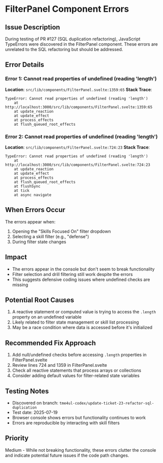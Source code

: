 # FilterPanel Component Errors

## Issue Description
During testing of PR #127 (SQL duplication refactoring), JavaScript TypeErrors were discovered in the FilterPanel component. These errors are unrelated to the SQL refactoring but should be addressed.

## Error Details

### Error 1: Cannot read properties of undefined (reading 'length')
**Location**: `src/lib/components/FilterPanel.svelte:1359:65`
**Stack Trace**:
```
TypeError: Cannot read properties of undefined (reading 'length')
    at http://localhost:3000/src/lib/components/FilterPanel.svelte:1359:65
    at update_reaction
    at update_effect
    at process_effects
    at flush_queued_root_effects
```

### Error 2: Cannot read properties of undefined (reading 'length')
**Location**: `src/lib/components/FilterPanel.svelte:724:23`
**Stack Trace**:
```
TypeError: Cannot read properties of undefined (reading 'length')
    at http://localhost:3000/src/lib/components/FilterPanel.svelte:724:23
    at update_reaction
    at update_effect
    at process_effects
    at flush_queued_root_effects
    at flushSync
    at tick
    at async navigate
```

## When Errors Occur
The errors appear when:
1. Opening the "Skills Focused On" filter dropdown
2. Selecting a skill filter (e.g., "defense")
3. During filter state changes

## Impact
- The errors appear in the console but don't seem to break functionality
- Filter selection and drill filtering still work despite the errors
- This suggests defensive coding issues where undefined checks are missing

## Potential Root Causes
1. A reactive statement or computed value is trying to access the `.length` property on an undefined variable
2. Likely related to filter state management or skill list processing
3. May be a race condition where data is accessed before it's initialized

## Recommended Fix Approach
1. Add null/undefined checks before accessing `.length` properties in FilterPanel.svelte
2. Review lines 724 and 1359 in FilterPanel.svelte
3. Check all reactive statements that process arrays or collections
4. Consider adding default values for filter-related state variables

## Testing Notes
- Discovered on branch: `tme4ul-codex/update-ticket-23-refactor-sql-duplication`
- Test date: 2025-07-19
- Browser console shows errors but functionality continues to work
- Errors are reproducible by interacting with skill filters

## Priority
Medium - While not breaking functionality, these errors clutter the console and indicate potential future issues if the code path changes.